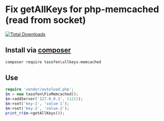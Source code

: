 # Fix getAllKeys for php-memcached (read from socket)
[![Total Downloads](https://img.shields.io/packagist/dt/tasofen/allkeys-memcached.svg?colorB=brightgreen)](https://packagist.org/packages/tasofen/allkeys-memcached)

## Install via [composer](https://getcomposer.org/)
```bash
composer require tasofen\allkeys-memcached
```

## Use
```php
require 'vendor/autoload.php';
$m = new tasofen\FixMemcached();
$m->addServer('127.0.0.1', 11211);
$m->set('key-1', 'value-1');
$m->set('key-2', 'value-2');
print_r($m->getAllKeys());
```

